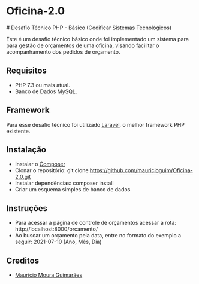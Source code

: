 # Oficina-2.0

﻿# Desafio Técnico PHP - Básico
 (Codificar Sistemas Tecnológicos)

Este é um desafio técnico básico onde foi implementado um sistema para para gestão de orçamentos de uma oficina, visando facilitar o acompanhamento dos pedidos de orçamento.

## Requisitos

* PHP 7.3 ou mais atual.
* Banco de Dados MySQL.

## Framework

Para esse desafio técnico foi utilizado [Laravel](http://laravel.com), o melhor framework PHP existente.

## Instalação

* Instalar o [Composer](https://getcomposer.org/download)
* Clonar o repositório: git clone https://github.com/mauricioguim/Oficina-2.0.git
* Instalar dependências: composer install
* Criar um esquema simples de banco de dados


## Instruções

* Para acessar a página de controle de orçamentos acessar a rota: http://localhost:8000/orcamento/
* Ao buscar um orçamento pela data, entre no formato do exemplo a seguir: 2021-07-10 (Ano, Mês, Dia)

## Creditos

* [Maurício Moura Guimarães](https://github.com/mauricioguim)
